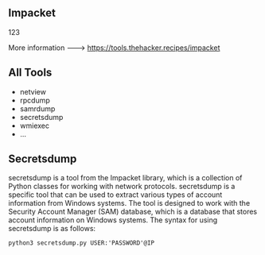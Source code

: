 
## Impacket

123

More information ---> https://tools.thehacker.recipes/impacket


## All Tools

- netview
- rpcdump
- samrdump
- secretsdump
- wmiexec
- ...


## Secretsdump

secretsdump is a tool from the Impacket library, which is a collection of Python classes for working with network protocols. secretsdump is a specific tool that can be used to extract various types of account information from Windows systems. The tool is designed to work with the Security Account Manager (SAM) database, which is a database that stores account information on Windows systems. The syntax for using secretsdump is as follows:

```
python3 secretsdump.py USER:'PASSWORD'@IP
```
